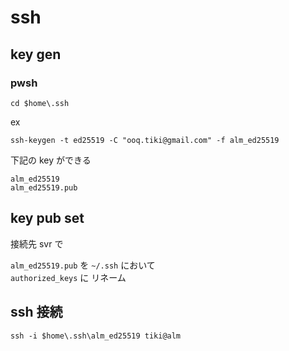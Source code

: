 
# ssh


## key gen

### pwsh

```
cd $home\.ssh
```

ex

```
ssh-keygen -t ed25519 -C "ooq.tiki@gmail.com" -f alm_ed25519
```

下記の key ができる

```
alm_ed25519
alm_ed25519.pub
```


## key pub set

接続先 svr で

`alm_ed25519.pub` を `~/.ssh` において  
`authorized_keys` に リネーム


## ssh 接続

```
ssh -i $home\.ssh\alm_ed25519 tiki@alm
```


